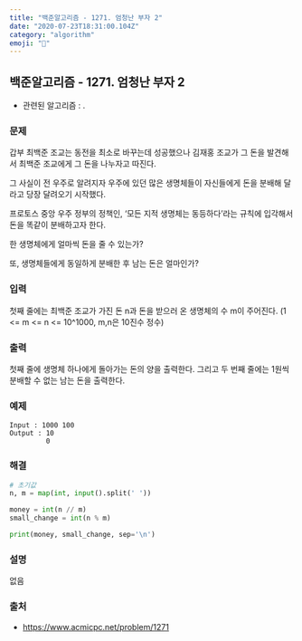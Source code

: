 ```yaml
---
title: "백준알고리즘 - 1271. 엄청난 부자 2"
date: "2020-07-23T18:31:00.104Z"
category: "algorithm"
emoji: "🏓"
---
```


## 백준알고리즘 - 1271. 엄청난 부자 2

- 관련된 알고리즘 : .

### 문제

갑부 최백준 조교는 동전을 최소로 바꾸는데 성공했으나 김재홍 조교가 그 돈을 발견해서 최백준 조교에게 그 돈을 나누자고 따진다.

그 사실이 전 우주로 알려지자 우주에 있던 많은 생명체들이 자신들에게 돈을 분배해 달라고 당장 달려오기 시작했다.

프로토스 중앙 우주 정부의 정책인, ‘모든 지적 생명체는 동등하다’라는 규칙에 입각해서 돈을 똑같이 분배하고자 한다.

한 생명체에게 얼마씩 돈을 줄 수 있는가?

또, 생명체들에게 동일하게 분배한 후 남는 돈은 얼마인가?

### 입력

첫째 줄에는 최백준 조교가 가진 돈 n과 돈을 받으러 온 생명체의 수 m이 주어진다. (1 <= m <= n <= 10^1000, m,n은 10진수 정수)

### 출력

첫째 줄에 생명체 하나에게 돌아가는 돈의 양을 출력한다. 그리고 두 번째 줄에는 1원씩 분배할 수 없는 남는 돈을 출력한다.

### 예제

```
Input : 1000 100
Output : 10
         0
```

### 해결

```python
# 초기값
n, m = map(int, input().split(' '))

money = int(n // m)
small_change = int(n % m)

print(money, small_change, sep='\n')
```

### 설명

없음

### 출처

- https://www.acmicpc.net/problem/1271

